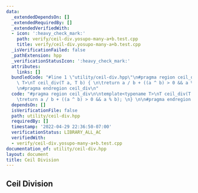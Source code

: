 ```yaml
---
data:
  _extendedDependsOn: []
  _extendedRequiredBy: []
  _extendedVerifiedWith:
  - icon: ':heavy_check_mark:'
    path: verify/ceil-div.yosupo-many-a+b.test.cpp
    title: verify/ceil-div.yosupo-many-a+b.test.cpp
  _isVerificationFailed: false
  _pathExtension: hpp
  _verificationStatusIcon: ':heavy_check_mark:'
  attributes:
    links: []
  bundledCode: "#line 1 \"utility/ceil-div.hpp\"\n#pragma region ceil_div\n\ntemplate<typename\
    \ T>\nT ceil_div(T a, T b) { \n\treturn a / b + ((a ^ b) > 0 && a % b); \n} \n\
    \n#pragma endregion ceil_div\n"
  code: "#pragma region ceil_div\n\ntemplate<typename T>\nT ceil_div(T a, T b) { \n\
    \treturn a / b + ((a ^ b) > 0 && a % b); \n} \n\n#pragma endregion ceil_div"
  dependsOn: []
  isVerificationFile: false
  path: utility/ceil-div.hpp
  requiredBy: []
  timestamp: '2022-04-29 22:36:50-07:00'
  verificationStatus: LIBRARY_ALL_AC
  verifiedWith:
  - verify/ceil-div.yosupo-many-a+b.test.cpp
documentation_of: utility/ceil-div.hpp
layout: document
title: Ceil Division
---
```


## Ceil Division